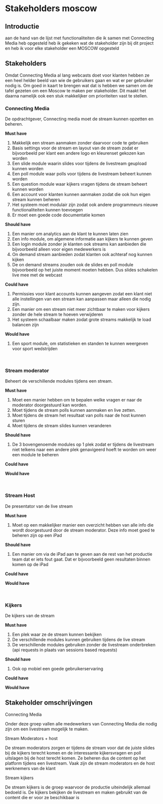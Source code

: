 # Stakeholders moscow

## Introductie <a id="stakeholders"></a>

aan de hand van de lijst met functionaliteiten die ik samen met Connecting Media heb opgesteld heb ik gekeken wat de stakeholder zijn bij dit project en heb ik voor elke stakeholder een MOSCOW opgesteld 

## Stakeholders <a id="stakeholders"></a>

Omdat Connecting Media al lang webcasts doet voor klanten hebben ze een heel helder beeld van wie de gebruikers gaan en wat er per gebruiker nodig is. Om goed in kaart te brengen wat dat is hebben we samen om de tafel gezeten om een Moscow te maken per stakeholder. Dit maakt het daarna namelijk ook een stuk makkelijker om prioriteiten vast te stellen. 

### **Connecting Media** <a id="connecting-media"></a>

De opdrachtgever, Connecting media moet de stream kunnen opzetten en beheren.

**Must have**

1. Makkelijk een stream aanmaken zonder daarvoor code te gebruiken
2. Basis settings voor de stream en layout van de stream zodat er bijvoorbeeld per klant een andere logo en kleurenset gekozen kan worden
3. Een slide module waarin slides voor tijdens de livestream geupload kunnen worden
4. Een poll module waar polls voor tijdens de livestream beheert kunnen worden
5. Een question module waar kijkers vragen tijdens de stream beheert kunnen worden
6. Een account voor klanten kunnen aanmaken zodat die ook hun eigen stream kunnen beheren
7. Het systeem moet modulair zijn zodat ook andere programmeurs nieuwe functionaliteiten kunnen toevoegen
8. Er moet een goede code documentatie komen

**Should have**

1. Een manier om analytics aan de klant te kunnen laten zien
2. Een info module, om algemene informatie aan kijkers te kunnen geven
3. Een login module zonder je klanten ook streams kan aanbieden die bijvoorbeeld alleen voor eigen medewerkers is
4. On demand stream aanbieden zodat klanten ook achteraf nog kunnen kijken
5. De on demand streams zouden ook de slides en poll module bijvoorbeeld op het juiste moment moeten hebben. Dus slides schakelen live mee met de webcast

**Could have**

1. Permissies voor klant accounts kunnen aangeven zodat een klant niet alle instellingen van een stream kan aanpassen maar alleen die nodig zijn.
2. Een manier om een stream niet meer zichtbaar te maken voor kijkers zonder de hele stream te hoeven verwijderen
3. Het systeem schaalbaar maken zodat grote streams makkelijk te load balancen zijn

**Would have**

1. Een sport module, om statistieken en standen te kunnen weergeven voor sport wedstrijden

**​**

### **Stream moderator**  <a id="stream-moderator"></a>

Beheert de verschillende modules tijdens een stream.

**Must have**

1. Moet een manier hebben om te bepalen welke vragen er naar de moderator doorgestuurd kan worden.
2. Moet tijdens de stream polls kunnen aanmaken en live zetten.
3. Moet tijdens de stream het resultaat van polls naar de host kunnen sturen
4. Moet tijdens de stream slides kunnen veranderen

**Should have**

1. De 3 bovengenoemde modules op 1 plek zodat er tijdens de livestream niet telkens naar een andere plek genavigeerd hoeft te worden om weer een module te beheren

**Could have**

**Would have**

**​**

### **Stream Host** <a id="stream-host"></a>

De presentator van de live stream

**Must have**

1. Moet op een makkelijker manier een overzicht hebben van alle info die wordt doorgestuurd door de stream moderator. Deze info moet goed te beheren zijn op een iPad

**Should have**

1. Een manier om via de iPad aan te geven aan de rest van het productie team dat er iets fout gaat. Dat er bijvoorbeeld geen resultaten binnen komen op de iPad

**Could have**

**Would have**

**​**

### **Kijkers** <a id="kijkers"></a>

De kijkers van de stream

**Must have**

1. Een plek waar ze de stream kunnen bekijken
2. De verschillende modules kunnen gebruiken tijdens de live stream
3. De verschillende modules gebruiken zonder de livestream onderbreken \(api requests in plaats van sessions based requests\)

**Should have**

1. Ook op mobiel een goede gebruikerservaring 

**Could have**

**Would have**

## **Stakeholder omschrijvingen**

Connecting Media

Onder deze groep vallen alle medewerkers van Connecting Media die nodig zijn om een livestream mogelijk te maken.  


Stream Moderators + host

De stream moderators zorgen er tijdens de stream voor dat de juiste slides bij de kijkers terecht komen en de interessante kijkersvragen en poll uitslagen bij de host terecht komen. Ze beheren dus de content op het platform tijdens een livestream. Vaak zijn de stream moderators en de host werknemers van de klant  


Stream kijkers

De stream kijkers is de groep waarvoor de productie uiteindelijk allemaal bedoeld is. De kijkers bekijken de livestream en maken gebruikt van de content die er voor ze beschikbaar is



